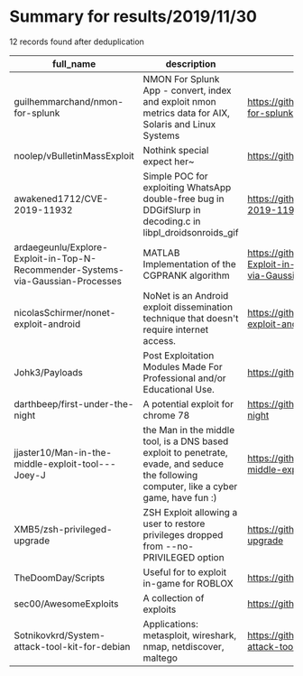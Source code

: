 
# Summary for results/2019/11/30
    
12 records found after deduplication

| full_name | description | html_url | matched_list | matched_count | pushed_at | size | stargazers_count | language | forks_count | vul_ids |
|---------------------------------------------------------------------------------|-------------------------------------------------------------------------------------------------------------------------------------------|----------------------------------------------------------------------------------------------------|----------------------------------|-----------------|---------------------------|---------|--------------------|------------|---------------|--------------------|
| guilhemmarchand/nmon-for-splunk | NMON For Splunk App - convert, index and exploit nmon metrics data for AIX, Solaris and Linux Systems | https://github.com/guilhemmarchand/nmon-for-splunk | ['exploit'] | 1 | 2019-11-30 11:44:51+00:00 | 4908924 | 21 | JavaScript | 11 | [] |
| noolep/vBulletinMassExploit | Nothink special expect her~ | https://github.com/noolep/vBulletinMassExploit | ['exploit'] | 1 | 2019-11-30 18:17:02+00:00 | 8 | 0 | Shell | 0 | [] |
| awakened1712/CVE-2019-11932 | Simple POC for exploiting WhatsApp double-free bug in DDGifSlurp in decoding.c in libpl_droidsonroids_gif | https://github.com/awakened1712/CVE-2019-11932 | ['cve poc', 'cve-2', 'exploit'] | 3 | 2019-11-30 10:28:01+00:00 | 1493 | 156 | C | 83 | ['CVE-2019-11932'] |
| ardaegeunlu/Explore-Exploit-in-Top-N-Recommender-Systems-via-Gaussian-Processes | MATLAB Implementation of the CGPRANK algorithm | https://github.com/ardaegeunlu/Explore-Exploit-in-Top-N-Recommender-Systems-via-Gaussian-Processes | ['exploit'] | 1 | 2019-11-30 04:57:48+00:00 | 35710 | 6 | MATLAB | 2 | [] |
| nicolasSchirmer/nonet-exploit-android | NoNet is an Android exploit dissemination technique that doesn't require internet access. | https://github.com/nicolasSchirmer/nonet-exploit-android | ['exploit'] | 1 | 2019-11-30 09:13:27+00:00 | 1 | 0 | | 0 | [] |
| Johk3/Payloads | Post Exploitation Modules Made For Professional and/or Educational Use. | https://github.com/Johk3/Payloads | ['exploit'] | 1 | 2019-11-30 12:03:50+00:00 | 2 | 2 | Python | 0 | [] |
| darthbeep/first-under-the-night | A potential exploit for chrome 78 | https://github.com/darthbeep/first-under-the-night | ['exploit'] | 1 | 2019-11-30 17:06:16+00:00 | 0 | 0 | | 0 | [] |
| jjaster10/Man-in-the-middle-exploit-tool---Joey-J | the Man in the middle tool, is a DNS based exploit to penetrate, evade, and seduce the following computer, like a cyber game, have fun :) | https://github.com/jjaster10/Man-in-the-middle-exploit-tool---Joey-J | ['exploit'] | 1 | 2019-11-30 18:37:47+00:00 | 26 | 0 | Python | 0 | [] |
| XMB5/zsh-privileged-upgrade | ZSH Exploit allowing a user to restore privileges dropped from --no-PRIVILEGED option | https://github.com/XMB5/zsh-privileged-upgrade | ['exploit'] | 1 | 2019-11-30 20:32:03+00:00 | 4 | 0 | C | 0 | [] |
| TheDoomDay/Scripts | Useful for to exploit in-game for ROBLOX | https://github.com/TheDoomDay/Scripts | ['exploit'] | 1 | 2019-11-30 20:32:04+00:00 | 119 | 0 | Lua | 0 | [] |
| sec00/AwesomeExploits | A collection of exploits | https://github.com/sec00/AwesomeExploits | ['exploit'] | 1 | 2019-11-30 15:32:34+00:00 | 3 | 1 | | 6 | [] |
| Sotnikovkrd/System-attack-tool-kit-for-debian | Applications: metasploit, wireshark, nmap, netdiscover, maltego | https://github.com/Sotnikovkrd/System-attack-tool-kit-for-debian | ['metasploit module OR payload'] | 1 | 2019-11-30 18:10:14+00:00 | 11 | 0 | nan | 0 | [] |
